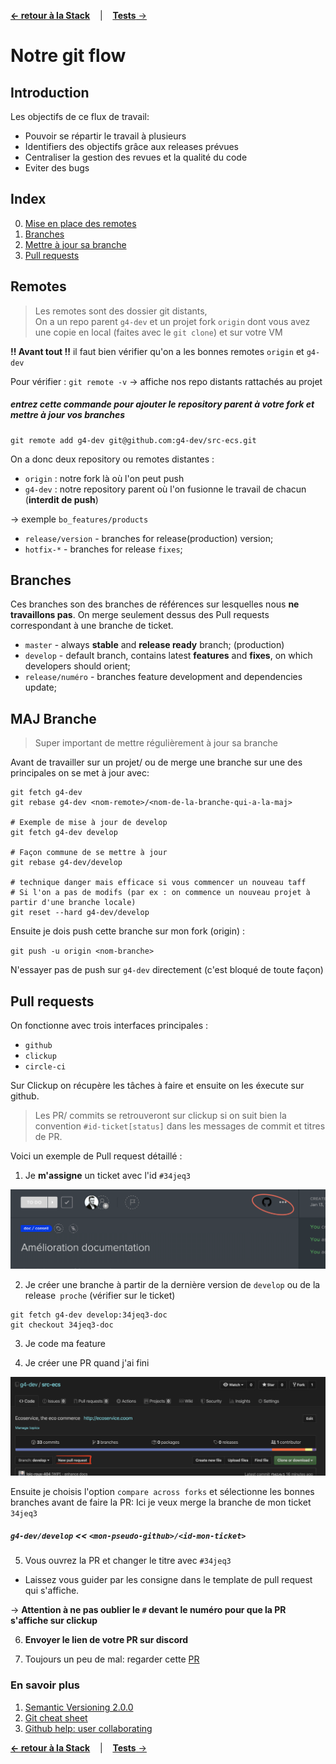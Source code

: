 [**&larr; retour à la Stack**](2Stack.md) &nbsp;&nbsp; | &nbsp;&nbsp; [**Tests** &rarr;](4Tests.md)

# Notre git flow

## Introduction
Les objectifs de ce flux de travail:

 - Pouvoir se répartir le travail à plusieurs
 - Identifiers des objectifs grâce aux releases prévues 
 - Centraliser la gestion des revues et la qualité du code
 - Eviter des bugs

## Index
0. [Mise en place des remotes](#remotes)
1. [Branches](#branches)
2. [Mettre à jour sa branche](#maj-branche)
3. [Pull requests](#pull-requests)

## Remotes
> Les remotes sont des dossier git distants,<br> 
On a un repo parent `g4-dev` et un projet fork `origin` dont vous avez une copie en local (faites avec le `git clone`)
et sur votre VM

**!! Avant tout !!** il faut bien vérifier qu'on a les bonnes remotes `origin` et `g4-dev`

Pour vérifier : `git remote -v` &rarr; affiche nos repo distants rattachés au projet

##### entrez cette commande pour ajouter le repository parent à votre fork et mettre à jour vos branches

```
git remote add g4-dev git@github.com:g4-dev/src-ecs.git
```

On a donc deux repository ou remotes distantes :
- `origin` : notre fork là où l'on peut push
- `g4-dev` : notre repository parent où l'on fusionne le travail de chacun (**interdit de push**)

&rarr; exemple `bo_features/products`

- `release/version` - branches for release(production) version;
- `hotfix-*` - branches for release `fixes`;

## Branches

Ces branches son des branches de références sur lesquelles nous **ne travaillons pas**.
On merge seulement dessus des Pull requests correspondant à une branche de ticket.

- `master` - always **stable** and **release ready** branch; (production)
- `develop` - default branch, contains latest **features** and **fixes**, on which developers should orient;
- `release/numéro` - branches feature development and dependencies update;

## MAJ Branche
> Super important de mettre régulièrement à jour sa branche

Avant de travailler sur un projet/ ou de merge une branche sur une des principales on se met à jour avec:

```
git fetch g4-dev
git rebase g4-dev <nom-remote>/<nom-de-la-branche-qui-a-la-maj>

# Exemple de mise à jour de develop
git fetch g4-dev develop

# Façon commune de se mettre à jour
git rebase g4-dev/develop

# technique danger mais efficace si vous commencer un nouveau taff
# Si l'on a pas de modifs (par ex : on commence un nouveau projet à partir d'une branche locale)
git reset --hard g4-dev/develop
```

Ensuite je dois push cette branche sur mon fork (origin) :

`git push -u origin <nom-branche>`

N'essayer pas de push sur `g4-dev` directement (c'est bloqué de toute façon)

## Pull requests

On fonctionne avec trois interfaces principales :
- `github`
- `clickup`
- `circle-ci`

Sur Clickup on récupère les tâches à faire et ensuite on les éxecute sur github.
>  Les PR/ commits se retrouveront sur clickup si on suit bien la 
convention `#id-ticket[status]` dans les messages de commit et titres de PR.


Voici un exemple de Pull request détaillé :

1. Je **m'assigne** un ticket avec l'id `#34jeq3`

![image_ticket](res/start_ticket.png)

2. Je créer une branche à partir de la dernière version de `develop` ou de la release` proche` (vérifier sur le ticket)

```
git fetch g4-dev develop:34jeq3-doc
git checkout 34jeq3-doc
```

3. Je code ma feature

4. Je créer une PR quand j'ai fini

![pr-step-1](res/pr-step1.png)

Ensuite je choisis l'option `compare across forks` et sélectionne les bonnes branches avant de faire la PR:
Ici je veux merge la branche de mon ticket `34jeq3`
##### `g4-dev/develop` << `<mon-pseudo-github>/<id-mon-ticket>` 

5. Vous ouvrez la PR et changer le titre avec `#34jeq3`

- Laissez vous guider par les consigne dans le template de pull request qui s'affiche.

&rarr; **Attention à ne pas oublier le `#` devant le numéro pour que la PR s'affiche sur clickup**

6. **Envoyer le lien de votre PR sur discord**

7. Toujours un peu de mal: regarder cette [PR](https://github.com/g4-dev/src-ecs/pull/5/)

### En savoir plus

1. [Semantic Versioning 2.0.0](http://semver.org/)
2. [Git cheat sheet](https://training.github.com/kit/downloads/github-git-cheat-sheet.pdf)
3. [Github help: user collaborating](https://help.github.com/categories/collaborating/)

[**&larr; retour à la Stack**](2Stack.md) &nbsp;&nbsp; | &nbsp;&nbsp; [**Tests** &rarr;](4Tests.md)